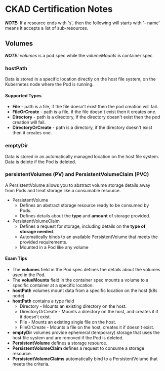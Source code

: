 # CKAD Certification Notes
**_NOTE:_** If a resource ends with 's', then the following will starts with '- name' means it accepts a list of sub-resources.
## Volumes
**_NOTE:_**  *volumes* is a pod spec while the *volumeMounts* is container spec
### hostPath
Data is stored in a specific location directly on the host file system, on the Kubernetes node where the Pod is running. 
#### Supported Types
* **File** - path is a file, if the file doesn't exist then the pod creation will fail.
* **FileOrCreate** - path is a file, if the file doesn't exist then it creates one.
* **Directory** - path is a directory, if the directory doesn't exist then the pod creation will fail.
* **DirectoryOrCreate** - path is a directory, if the directory doesn't exist then it creates one.
### emptyDir
Data is stored in an automatically managed location on the host file system. Data is delete if the Pod is deleted.
### persistentVolumes (PV) and PersistentVolumeClaim (PVC)
A PersistentVolume allows you to abstract volume storage details away from Pods and treat storage like a consumable resource.
* PersistentVolume 
    * Defines an abstract storage resource ready to be consumed by Pods.
    * Defines details about the **type** and **amount** of storage provided.
* PersistentVolumeClaim
    * Defines a request for storage, including details on the **type of storage needed**.
    * Automatically binds to an available PersistentVolume that meets the provided requirements.
    * Mounted in a Pod like any volume
#### Exam Tips
* The **volumes** field in the Pod spec defines the details about the volumes used in the Pod. 
* The **volueMounts** field in the container spec mounts a volume to a specific container at a specific location.
* **hostPath** volumes mount data from a specific location on the host (k8s node).
* **hostPath** contains a type field 
    * Directory - Mounts an existing directory on the host.
    * DirectoryOrCreate - Mounts a directory on the host, and creates it if it doesn't exist.
    * File - Mounts an existing single file on the host.
    * FileOrCreate - Mounts a file on the host, creates it if doesn't exist.
* **emptyDir** volumes provide ephemeral (temporary) storage that uses the host file system and are removed if the Pod is deleted. 
* **PersistentVolume** defines a storage resource.
* **PersistentVolumeClaim** defines a request to consume a storage resource.
* **PersistentVolumeClaims** automatically bind to a PersistentVolume that meets the criteria. 
